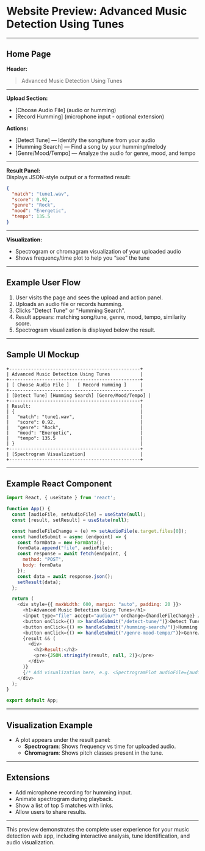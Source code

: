 # Website Preview: Advanced Music Detection Using Tunes

---

## Home Page

**Header:**  
> Advanced Music Detection Using Tunes

---

**Upload Section:**  
- [Choose Audio File] (audio or humming)
- [Record Humming] (microphone input - optional extension)

**Actions:**  
- [Detect Tune] — Identify the song/tune from your audio
- [Humming Search] — Find a song by your humming/melody
- [Genre/Mood/Tempo] — Analyze the audio for genre, mood, and tempo

---

**Result Panel:**  
Displays JSON-style output or a formatted result:

```json
{
  "match": "tune1.wav",
  "score": 0.92,
  "genre": "Rock",
  "mood": "Energetic",
  "tempo": 135.5
}
```

---

**Visualization:**  
- Spectrogram or chromagram visualization of your uploaded audio
- Shows frequency/time plot to help you “see” the tune

---

## Example User Flow

1. User visits the page and sees the upload and action panel.
2. Uploads an audio file or records humming.
3. Clicks "Detect Tune" or "Humming Search".
4. Result appears: matching song/tune, genre, mood, tempo, similarity score.
5. Spectrogram visualization is displayed below the result.

---

## Sample UI Mockup

```
+------------------------------------------------+
| Advanced Music Detection Using Tunes           |
+------------------------------------------------+
| [ Choose Audio File ]   [ Record Humming ]     |
+------------------------------------------------+
| [Detect Tune] [Humming Search] [Genre/Mood/Tempo] |
+------------------------------------------------+
| Result:                                        |
| {                                              |
|   "match": "tune1.wav",                        |
|   "score": 0.92,                               |
|   "genre": "Rock",                             |
|   "mood": "Energetic",                         |
|   "tempo": 135.5                               |
| }                                              |
+------------------------------------------------+
| [Spectrogram Visualization]                    |
+------------------------------------------------+
```

---

## Example React Component

```javascript name=frontend/src/App.js
import React, { useState } from 'react';

function App() {
  const [audioFile, setAudioFile] = useState(null);
  const [result, setResult] = useState(null);

  const handleFileChange = (e) => setAudioFile(e.target.files[0]);
  const handleSubmit = async (endpoint) => {
    const formData = new FormData();
    formData.append("file", audioFile);
    const response = await fetch(endpoint, {
      method: "POST",
      body: formData
    });
    const data = await response.json();
    setResult(data);
  };

  return (
    <div style={{ maxWidth: 600, margin: "auto", padding: 20 }}>
      <h1>Advanced Music Detection Using Tunes</h1>
      <input type="file" accept="audio/*" onChange={handleFileChange} />
      <button onClick={() => handleSubmit("/detect-tune/")}>Detect Tune</button>
      <button onClick={() => handleSubmit("/humming-search/")}>Humming Search</button>
      <button onClick={() => handleSubmit("/genre-mood-tempo/")}>Genre/Mood/Tempo</button>
      {result && (
        <div>
          <h2>Result:</h2>
          <pre>{JSON.stringify(result, null, 2)}</pre>
        </div>
      )}
      {/* Add visualization here, e.g. <SpectrogramPlot audioFile={audioFile} /> */}
    </div>
  );
}

export default App;
```

---

## Visualization Example

- A plot appears under the result panel:
    - **Spectrogram**: Shows frequency vs time for uploaded audio.
    - **Chromagram**: Shows pitch classes present in the tune.

---

## Extensions

- Add microphone recording for humming input.
- Animate spectrogram during playback.
- Show a list of top 5 matches with links.
- Allow users to share results.

---

This preview demonstrates the complete user experience for your music detection web app, including interactive analysis, tune identification, and audio visualization.